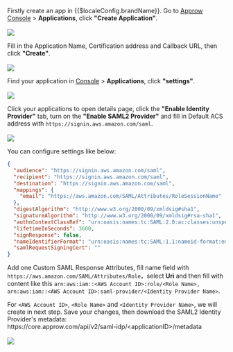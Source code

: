 <IntegrationDetailCard :title="`Configure {{$localeConfig.brandName}} SAML2 IDP`">

Firstly create an app in {{$localeConfig.brandName}}. Go to [Approw Console](https://console.approw.com) > **Applications**, click **"Create Application"**.
<br><br>
![](~@imagesEnUs/integration/aws/aws1.png)

Fill in the Application Name, Certification address and Callback URL, then click **"Create"**.
<br><br>
![](~@imagesEnUs/integration/aws/aws2.png)

Find your application in [Console](https://console.approw.com/) > **Applications**, click **"settings"**.
<br><br>
![](~@imagesEnUs/integration/aws/aws3.png)

Click your applications to open details page, click the **"Enable Identity Provider"** tab, turn on the **"Enable SAML2 Provider"** and fill in Default ACS address with `https://signin.aws.amazon.com/saml`.
<br><br>
![](~@imagesEnUs/integration/aws/aws4.png)

You can configure settings like below:

```json
{
  "audience": "https://signin.aws.amazon.com/saml",
  "recipient": "https://signin.aws.amazon.com/saml",
  "destination": "https://signin.aws.amazon.com/saml",
  "mappings": {
    "email": "https://aws.amazon.com/SAML/Attributes/RoleSessionName"
  },
  "digestAlgorithm": "http://www.w3.org/2000/09/xmldsig#sha1",
  "signatureAlgorithm": "http://www.w3.org/2000/09/xmldsig#rsa-sha1",
  "authnContextClassRef": "urn:oasis:names:tc:SAML:2.0:ac:classes:unspecified",
  "lifetimeInSeconds": 3600,
  "signResponse": false,
  "nameIdentifierFormat": "urn:oasis:names:tc:SAML:1.1:nameid-format:emailAddress",
  "samlRequestSigningCert": ""
}
```

Add one Custom SAML Response Attributes, fill name field with `https://aws.amazon.com/SAML/Attributes/Role`，select **Uri** and then fill with content like this `arn:aws:iam::<AWS Account ID>:role/<Role Name>, arn:aws:iam::<AWS Account ID>:saml-provider/<Identity Provider Name>`.

For `<AWS Account ID>`, `<Role Name>` and `<Identity Provider Name>`, we will create in next step.
Save your changes, then download the SAML2 Identity Provider's metadata:<br>
https<span>://core<span>.approw.com<span>/api/v2/saml-idp/<applicationID\>/metadata
<br><br>
![](~@imagesEnUs/integration/aws/aws5.png)

</IntegrationDetailCard>
